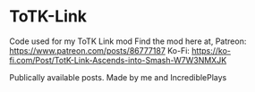 # ToTK-Link
Code used for my ToTK Link mod
Find the mod here at,
Patreon: https://www.patreon.com/posts/86777187
Ko-Fi: https://ko-fi.com/Post/TotK-Link-Ascends-into-Smash-W7W3NMXJK

Publically available posts. Made by me and IncrediblePlays
